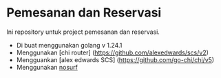 # Pemesanan dan Reservasi

Ini repository untuk project pemesanan dan reservasi.

- Di buat menggunakan golang v 1.24.1
- Menggunakan [chi router] (https://github.com/alexedwards/scs/v2)
- Mengguankan [alex edwards SCS] (https://github.com/go-chi/chi/v5)
- Menggunakan [nosurf](https://github.com/justinas/nosurf)
